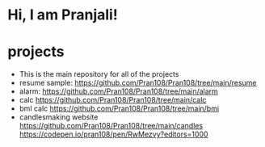 # Hi, I am Pranjali!
# projects
- This is the main repository for all of the projects
- resume sample: https://github.com/Pran108/Pran108/tree/main/resume
- alarm: https://github.com/Pran108/Pran108/tree/main/alarm
- calc https://github.com/Pran108/Pran108/tree/main/calc
- bml calc https://github.com/Pran108/Pran108/tree/main/bmi
- candlesmaking website https://github.com/Pran108/Pran108/tree/main/candles    https://codepen.io/pran108/pen/RwMezvy?editors=1000
